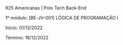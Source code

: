 
925 Americanas | Polo Tech Back-End

1º módulo: [BE-JV-001] LÓGICA DE PROGRAMAÇÃO I

Início: 01/12/2022

Término: 16/12/2022

